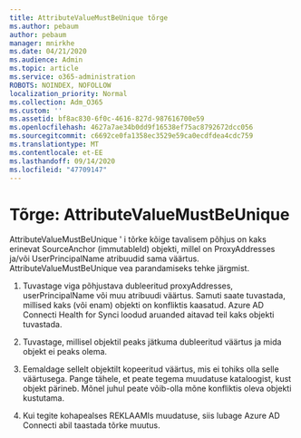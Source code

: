 ```yaml
---
title: AttributeValueMustBeUnique tõrge
ms.author: pebaum
author: pebaum
manager: mnirkhe
ms.date: 04/21/2020
ms.audience: Admin
ms.topic: article
ms.service: o365-administration
ROBOTS: NOINDEX, NOFOLLOW
localization_priority: Normal
ms.collection: Adm_O365
ms.custom: ''
ms.assetid: bf8ac830-6f0c-4616-827d-987616700e59
ms.openlocfilehash: 4627a7ae34b0dd9f16538ef75ac8792672dcc056
ms.sourcegitcommit: c6692ce0fa1358ec3529e59ca0ecdfdea4cdc759
ms.translationtype: MT
ms.contentlocale: et-EE
ms.lasthandoff: 09/14/2020
ms.locfileid: "47709147"
---
```

# <a name="error-attributevaluemustbeunique"></a>Tõrge: AttributeValueMustBeUnique

AttributeValueMustBeUnique ' i tõrke kõige tavalisem põhjus on kaks erinevat SourceAnchor (immutableId) objekti, millel on ProxyAddresses ja/või UserPrincipalName atribuudid sama väärtus. AttributeValueMustBeUnique vea parandamiseks tehke järgmist.
  
1. Tuvastage viga põhjustava dubleeritud proxyAddresses, userPrincipalName või muu atribuudi väärtus. Samuti saate tuvastada, millised kaks (või enam) objekti on konfliktis kaasatud. Azure AD Connecti Health for Synci loodud aruanded aitavad teil kaks objekti tuvastada.
    
2. Tuvastage, millisel objektil peaks jätkuma dubleeritud väärtus ja mida objekt ei peaks olema.
    
3. Eemaldage sellelt objektilt kopeeritud väärtus, mis ei tohiks olla selle väärtusega. Pange tähele, et peate tegema muudatuse kataloogist, kust objekt pärineb. Mõnel juhul peate võib-olla mõne konfliktis oleva objekti kustutama.
    
4. Kui tegite kohapealses REKLAAMIs muudatuse, siis lubage Azure AD Connecti abil taastada tõrke muutus.
    


